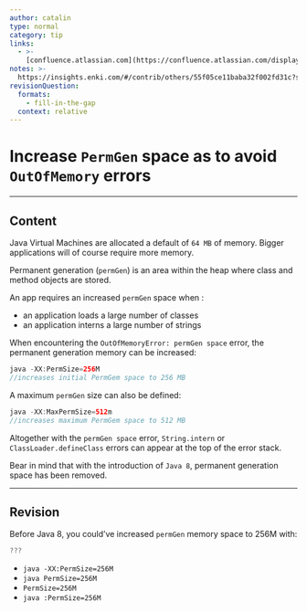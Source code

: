 ```yaml
---
author: catalin
type: normal
category: tip
links:
  - >-
    [confluence.atlassian.com](https://confluence.atlassian.com/display/CONFKB/How+to+fix+out+of+memory+errors+by+increasing+available+memory){website}
notes: >-
  https://insights.enki.com/#/contrib/others/55f05ce11baba32f002fd31c?search=khandelwalrinki
revisionQuestion:
  formats:
    - fill-in-the-gap
  context: relative
---
```


# Increase `PermGen` space as to avoid `OutOfMemory` errors


---

## Content

Java Virtual Machines are allocated a default of `64 MB` of memory. Bigger applications will of course require more memory.

Permanent generation (`permGen`) is an area within the heap where class and method objects are stored. 

An app requires an increased `permGen` space when : 

- an application loads a large number of classes
- an application interns a large number of strings

When encountering the `OutOfMemoryError: permGen space` error, the permanent generation memory can be increased:

```java
java -XX:PermSize=256M
//increases initial PermGem space to 256 MB
```

A maximum `permGen` size can also be defined:

```java
java -XX:MaxPermSize=512m
//increases maximum PermGem space to 512 MB
```

Altogether with the `permGen space` error, `String.intern` or `ClassLoader.defineClass` errors can appear at the top of the error stack.

Bear in mind that with the introduction of `Java 8`, permanent generation space has been removed.


---

## Revision

Before Java 8, you could’ve increased `permGen` memory space to 256M with:

```java
???
```

- `java -XX:PermSize=256M` 
- `java PermSize=256M` 
- `PermSize=256M` 
- `java :PermSize=256M`
